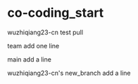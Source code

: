 # co-coding_start

wuzhiqiang23-cn test pull

team add one line

main add a line

wuzhiqiang23-cn's new_branch add a line
